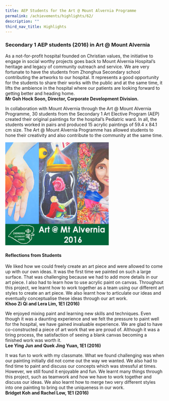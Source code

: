 ```yaml
---
title: AEP Students for the Art @ Mount Alvernia Programme
permalink: /achievements/highlights/62/
description: ""
third_nav_title: Highlights
---
```

### **Secondary 1 AEP students (2016) in Art @ Mount Alvernia**
As a not-for-profit hospital founded on Christian values, the initiative to engage in social worthy projects goes back to Mount Alvernia Hospital’s heritage and legacy of community outreach and service. We are very fortunate to have the students from Zhonghua Secondary school contributing the artworks to our hospital. It represents a good opportunity for the students to share their works with the public and at the same time, it lifts the ambience in the hospital where our patients are looking forward to getting better and heading home.<br>
**Mr Goh Hock Soon, Director, Corporate Development Division.**

In collaboration with Mount Alvernia through the Art @ Mount Alvernia Programme, 30 students from the Secondary 1 Art Elective Program (AEP) created their original paintings for the hospital’s Pediatric ward. In all, the students worked in pairs and produced 15 acrylic paintings of 59.4 x 84.1 cm size. The Art @ Mount Alvernia Programme has allowed students to hone their creativity and also contribute to the community at the same time.

<img src="/images/AEP%20mount%20alvernia.jpg" style="width:65%">

#### **Reflections from Students**
We liked how we could freely create an art piece and were allowed to come up with our own ideas. It was the first time we painted on such a large surface. That was challenging because we had to add more details in our art piece. I also had to learn how to use acrylic paint on canvas. Throughout this project, we learnt how to work together as a team using our different art styles to create an art piece. We also learnt how to articulate our ideas and eventually conceptualise these ideas through our art work.<br>
**Khoo Zi Qi and Lera Lim, 1E1 (2016)**

We enjoyed mixing paint and learning new skills and techniques. Even though it was a daunting experience and we felt the pressure to paint well for the hospital, we have gained invaluable experience. We are glad to have co-constructed a piece of art work that we are proud of. Although it was a tiring process, the satisfaction of seeing a blank canvas becoming a finished work was worth it.<br>
**Lee Ying Jun and Quek Jing Yuan, 1E1 (2016)**

It was fun to work with my classmate. What we found challenging was when our painting initially did not come out the way we wanted. We also had to find time to paint and discuss our concepts which was stressful at times. However, we still found it enjoyable and fun. We learnt many things through this project, such as teamwork and how we have to work together and discuss our ideas. We also learnt how to merge two very different styles into one painting to bring out the uniqueness in our work.<br>
**Bridget Koh and Rachel Low, 1E1 (2016)**